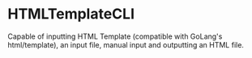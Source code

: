 # HTMLTemplateCLI
Capable of inputting HTML Template (compatible with GoLang's html/template), an input file, manual input and outputting an HTML file.

